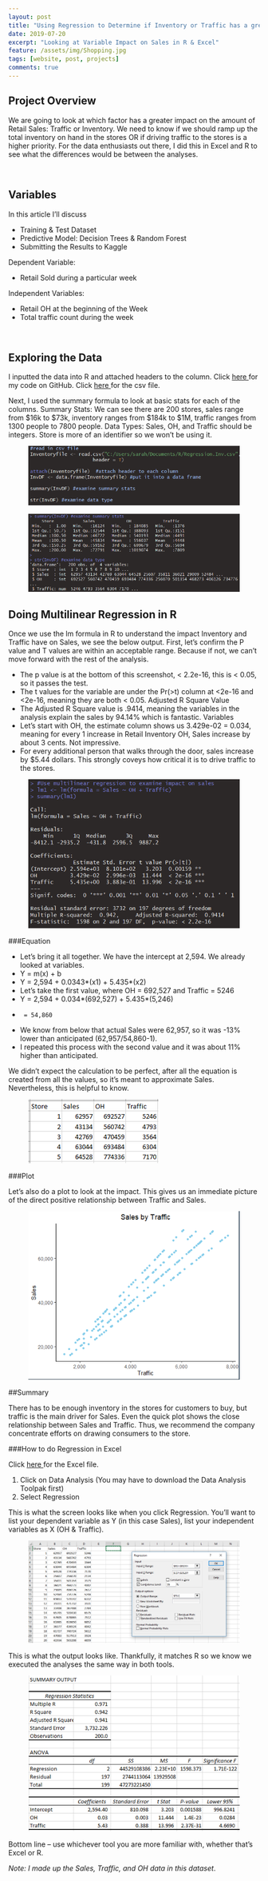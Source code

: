 ```yaml
---
layout: post
title: "Using Regression to Determine if Inventory or Traffic has a greater impact on Sales"
date: 2019-07-20
excerpt: "Looking at Variable Impact on Sales in R & Excel"
feature: /assets/img/Shopping.jpg
tags: [website, post, projects]
comments: true
---
```


## Project Overview

We are going to look at which factor has a greater impact on the amount of Retail Sales: Traffic or Inventory. We need to know if we should ramp up the total inventory on hand in the stores OR if driving traffic to the stores is a higher priority.  For the data enthusiasts out there, I did this in Excel and R to see what the differences would be between the analyses.

<br>

## Variables

In this article I’ll discuss
* Training & Test Dataset
* Predictive Model: Decision Trees & Random Forest
* Submitting the Results to Kaggle

Dependent Variable:
* Retail Sold during a particular week

Independent Variables:
*	Retail OH at the beginning of the Week
*	Total traffic count during the week

<br>

## Exploring the Data

I inputted the data into R and attached headers to the column. Click <a href="https://github.com/sarahschirduan/Current-Projects/blob/master/Inventory.r" target="_ blank"> here </a> for my code on GitHub. Click <a href="https://github.com/sarahschirduan/Current-Projects/blob/master/Regression.Inv.csv" target="_ blank"> here </a> for the csv file.

Next, I used the summary formula to look at basic stats for each of the columns.
Summary Stats: We can see there are 200 stores, sales range from $16k to $73k, inventory ranges from $184k to $1M, traffic ranges from 1300 people to 7800 people.
Data Types: Sales, OH, and Traffic should be integers. Store is more of an identifier so we won’t be using it.

<figure>
<a href="/assets/img/sales1.png"><img src="/assets/img/sales1.png"></a>
</figure>

<figure>
<a href="/assets/img/sales2.png"><img src="/assets/img/sales2.png"></a>
</figure>

## Doing Multilinear Regression in R

Once we use the lm formula in R to understand the impact Inventory and Traffic have on Sales, we see the below output.
First, let’s confirm the P value and T values are within an acceptable range. Because if not, we can’t move forward with the rest of the analysis.

*	The p value is at the bottom of this screenshot, < 2.2e-16, this is < 0.05, so it passes the test.
*	The t values for the variable are under the Pr(>t) column at <2e-16 and <2e-16, meaning they are both < 0.05.
Adjusted R Square Value
*	The Adjusted R Square value is .9414, meaning the variables in the analysis explain the sales by 94.14% which is fantastic.
Variables
*	Let’s start with OH, the estimate column shows us 3.429e-02 = 0.034, meaning for every 1 increase in Retail Inventory OH, Sales increase by about 3 cents. Not impressive.
*	For every additional person that walks through the door, sales increase by $5.44 dollars. This strongly coveys how critical it is to drive traffic to the stores.

<figure>
<a href="/assets/img/sales3.png"><img src="/assets/img/sales3.png"></a>
</figure>

###Equation

*	Let’s bring it all together. We have the intercept at 2,594. We already looked at variables.
*	Y = m(x) + b
*	Y = 2,594 + 0.0343*(x1) + 5.435*(x2)
*	Let’s take the first value, where OH = 692,527 and Traffic = 5246
*	Y = 2,594 + 0.034*(692,527) + 5.435*(5,246)
*	   = 54,860
*	We know from below that actual Sales were 62,957, so it was -13% lower than anticipated (62,957/54,860-1).
*	I repeated this process with the second value and it was about 11% higher than anticipated.

We didn’t expect the calculation to be perfect, after all the equation is created from all the values, so it’s meant to approximate Sales. Nevertheless, this is helpful to know.

<figure>
<a href="/assets/img/sales4.png"><img src="/assets/img/sales4.png"></a>
</figure>

###Plot

Let’s also do a plot to look at the impact. This gives us an immediate picture of the direct positive relationship between Traffic and Sales.

<figure>
<a href="/assets/img/sales5.png"><img src="/assets/img/sales5.png"></a>
</figure>

##Summary

There has to be enough inventory in the stores for customers to buy, but traffic is the main driver for Sales. Even the quick plot shows the close relationship between Sales and Traffic. Thus, we recommend the company concentrate efforts on drawing consumers to the store.


###How to do Regression in Excel

Click <a href="https://github.com/sarahschirduan/Current-Projects/blob/master/Regression.Inv.Excel.xlsx" target="_ blank"> here </a> for the Excel file.

1.	Click on Data Analysis (You may have to download the Data Analysis Toolpak first)
2.	Select Regression

This is what the screen looks like when you click Regression. You’ll want to list your dependent variable as Y (in this case Sales), list your independent variables as X (OH & Traffic).

<figure>
<a href="/assets/img/sales6.png"><img src="/assets/img/sales6.png"></a>
</figure>

This is what the output looks like. Thankfully, it matches R so we know we executed the analyses the same way in both tools.

<figure>
<a href="/assets/img/sales7.png"><img src="/assets/img/sales7.png"></a>
</figure>

Bottom line – use whichever tool you are more familiar with, whether that’s Excel or R.

<i>Note: I made up the Sales, Traffic, and OH data in this dataset</i>.
